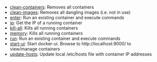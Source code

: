 * [clean-containers](commands/clean-containers/index.md): Removes all containers
* [clean-images](commands/clean-images/index.md): Removes all dangling images (i.e. not in use)
* [enter](commands/enter/index.md): Run an existing container and execute commands
* [ip](commands/ip/index.md): Get the IP of a running container
* [kill-all](commands/kill-all/index.md): Kills all running containers
* [memory](commands/memory/index.md): Kills all running containers
* [run](commands/run/index.md): Run an existing container and execute commands
* [start-ui](commands/start-ui/index.md): Start docker-ui. Browse to http://localhost:9000/ to view/manage containers
* [update-hosts](commands/update-hosts/index.md): Update local /etc/hosts file with container IP addresses
